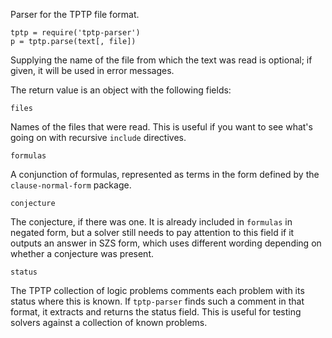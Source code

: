 Parser for the TPTP file format.

```
tptp = require('tptp-parser')
p = tptp.parse(text[, file])
```

Supplying the name of the file from which the text was read is optional; if given, it will be used in error messages.

The return value is an object with the following fields:

```
files
```

Names of the files that were read. This is useful if you want to see what's going on with recursive `include` directives.

```
formulas
```

A conjunction of formulas, represented as terms in the form defined by the `clause-normal-form` package.

```
conjecture
```

The conjecture, if there was one. It is already included in `formulas` in negated form, but a solver still needs to pay attention to this field if it outputs an answer in SZS form, which uses different wording depending on whether a conjecture was present.

```
status
```

The TPTP collection of logic problems comments each problem with its status where this is known. If `tptp-parser` finds such a comment in that format, it extracts and returns the status field. This is useful for testing solvers against a collection of known problems.
